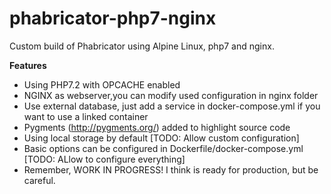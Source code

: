 # phabricator-php7-nginx
Custom build of Phabricator using Alpine Linux, php7 and nginx.

__Features__
* Using PHP7.2 with OPCACHE enabled
* NGINX as webserver,you can modify used configuration in nginx folder
* Use external database, just add a service in docker-compose.yml if you want to use a linked container
* Pygments (http://pygments.org/) added to highlight source code
* Using local storage by default [TODO: Allow custom configuration]
* Basic options can be configured in Dockerfile/docker-compose.yml [TODO: ALlow to configure everything]
* Remember, WORK IN PROGRESS! I think is ready for production, but be careful.
